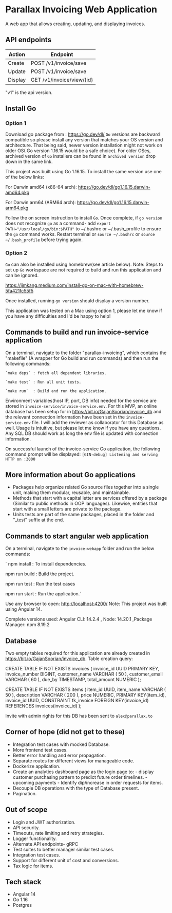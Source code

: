 # Parallax Invoicing Web Application

A web app that allows creating, updating, and displaying invoices.

## API endpoints

| Action  | Endpoint                        |
|---------|---------------------------------|
| Create  | POST   /v1/invoice/save         |
| Update  | POST  /v1/invoice/save          |
| Display | GET    /v1/invoice/view/{id}    |

"v1" is the api version.

## Install Go

### Option 1

Download go package from : <https://go.dev/dl/>
`Go` versions are backward compatible so please install any version that matches your OS version and architecture. That being said, newer version installation might not work on older OS( Go version 1.16.15 would be a safe choice).
For older OSes, archived version of `Go` installers can be found in `archived version` drop down in the same link.

This project was built using Go 1.16.15. To install the same version use one of the below links:

For Darwin amd64 (x86-64 arch): <https://go.dev/dl/go1.16.15.darwin-amd64.pkg>

For Darwin arm64 (ARM64 arch): <https://go.dev/dl/go1.16.15.darwin-arm64.pkg>

Follow the on screen instruction to install `Go`. Once complete, if `go version` does not recognize `go` as a command- add `export PATH="/usr/local/go/bin:$PATH"` to ~/.bashrc or ~/.bash_profile to ensure the `go` command works. Restart terminal or `source ~/.bashrc` or `source ~/.bash_profile` before trying again.

### Option 2

`Go` can also be installed using homebrew(see article below).
Note: Steps to set up `Go` workspace are not required to build and run this application and can be ignored.

<https://jimkang.medium.com/install-go-on-mac-with-homebrew-5fa421fc55f5>

Once installed, running  `go version` should display a version number.

This application was tested on a Mac using option 1, please let me know if you have any difficulties and I'd be happy to help!

## Commands to build and run invoice-service application

On a terminal, navigate to the folder "parallax-invoicing", which contains the "makefile" (A wrapper for Go build and run commands) and then run the following commands:

    `make deps` : fetch all dependent libraries.

    `make test` : Run all unit tests.

    `make run`  : Build and run the application.  

Environment variables(host IP, port, DB info) needed for the service are stored in `invoice-service/invoice-service.env`.
For this MVP, an online database has been setup for in <https://bit.io/GajanSoorian/invoice_db> and the relevant connection information have been set in the `invoice-service.env` file. I will add the reviewer as collaborator for this Database as well. Usage is intuitive, but please let me know if you have any questions.
Any SQL DB should work as long the env file is updated with connection information.

On successful launch of the invoice-service Go application, the following command prompt will be displayed:
`[GIN-debug] Listening and serving HTTP on :3000`

## More information about Go applications

- Packages help  organize related Go source files together into a single unit, making them modular, reusable, and maintainable.
- Methods that start with a capital letter are services offered by a package (Similar to public methods in OOP languages). Likewise, entities that start with a small letters are private to the package.
- Units tests are part of the same packages, placed in the folder and "_test" suffix at the end.

## Commands to start angular web application

On a terminal, navigate to the `invoice-webapp` folder and run the below commands:

`
 npm install    : To install dependencies.

 npm run build  : Build the project.

 npm run test   : Run the test cases
  
 npm run start  : Run the application.`

Use any browser to open: <http://localhost:4200/>
Note: This project was built using Angular 14.

Complete versions used: Angular CLI: 14.2.4 , Node: 14.20.1 ,Package Manager: npm 8.19.2

## Database

Two empty tables required for this application are already created in <https://bit.io/GajanSoorian/invoice_db>.
Table creation query:

CREATE TABLE IF NOT EXISTS invoices (
	invoice_id UUID PRIMARY KEY,
	invoice_number BIGINT,
	customer_name VARCHAR ( 50 ),
	customer_email VARCHAR ( 60 ),
	due_by TIMESTAMP,
	total_amount NUMERIC
);

CREATE TABLE IF NOT EXISTS items (
	item_id UUID,
	item_name VARCHAR ( 50 ),
	description VARCHAR ( 200 ),
	price NUMERIC,
	PRIMARY KEY(item_id),
	invoice_id UUID,
	 CONSTRAINT fk_invoice
      FOREIGN KEY(invoice_id) 
	  REFERENCES invoices(invoice_id)
);

Invite with admin rights for this DB has been sent to `alex@parallax.to`

## Corner of hope (did not get to these)

- Integration test cases with mocked Database.
- More frontend test cases.
- Better error handling and error propagation.
- Separate routes for different views for manageable code.
- Dockerize application.
- Create an analytics dashboard page as the login page to:
        - display customer purchasing pattern to predict future order timelines.
        - upcoming payments
        - Identify dip/increase in order requests for items.
- Decouple DB operations with the type of Database present.
- Pagination.

## Out of scope

- Login and JWT authorization.
- API security.
- Timeouts, rate limiting and retry strategies.
- Logger functionality.
- Alternate API endpoints- gRPC
- Test suites to better manager similar test cases.
- Integration test cases.
- Support for different unit of cost and conversions.
- Tax logic for items.
  
## Tech stack

- Angular 14
- Go 1.16
- Postgres
